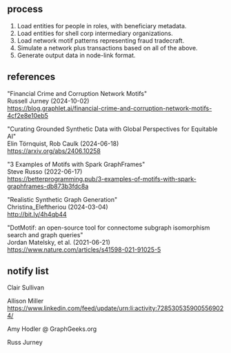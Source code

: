 
## process

  1. Load entities for people in roles, with beneficiary metadata.
  2. Load entities for shell corp intermediary organizations.
  3. Load network motif patterns representing fraud tradecraft.
  4. Simulate a network plus transactions based on all of the above.
  5. Generate output data in node-link format.


## references

"Financial Crime and Corruption Network Motifs"  
Russell Jurney (2024-10-02)  
<https://blog.graphlet.ai/financial-crime-and-corruption-network-motifs-4cf2e8e10eb5>

"Curating Grounded Synthetic Data with Global Perspectives for Equitable AI"  
Elin Törnquist, Rob Caulk (2024-06-18)  
<https://arxiv.org/abs/2406.10258>

"3 Examples of Motifs with Spark GraphFrames"  
Steve Russo (2022-06-17)  
<https://betterprogramming.pub/3-examples-of-motifs-with-spark-graphframes-db873b3fdc8a>

"Realistic Synthetic Graph Generation"  
Christina_Eleftheriou (2024-03-04)  
<http://bit.ly/4h4qb44>

"DotMotif: an open-source tool for connectome subgraph isomorphism search and graph queries"  
Jordan Matelsky, et al. (2021-06-21)  
<https://www.nature.com/articles/s41598-021-91025-5>


## notify list

Clair Sullivan

Allison Miller
<https://www.linkedin.com/feed/update/urn:li:activity:7285305359005569024/>

Amy Hodler @ GraphGeeks.org

Russ Jurney
